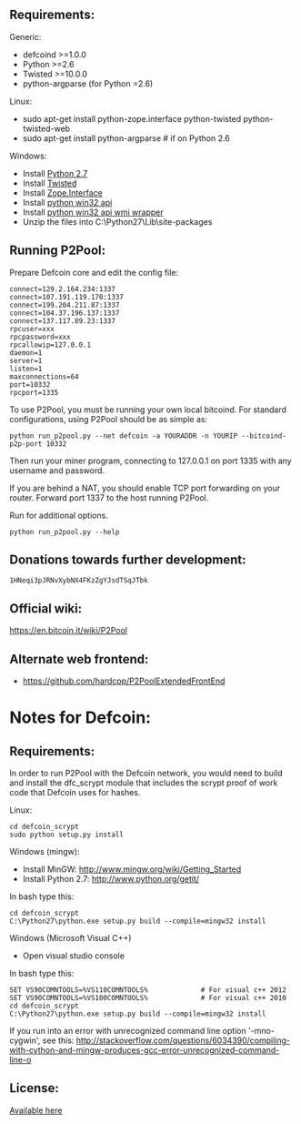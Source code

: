 Requirements:
-------------------------
Generic:
* defcoind >=1.0.0
* Python >=2.6
* Twisted >=10.0.0
* python-argparse (for Python =2.6)

Linux:
* sudo apt-get install python-zope.interface python-twisted python-twisted-web
* sudo apt-get install python-argparse # if on Python 2.6

Windows:
* Install [Python 2.7](http://www.python.org/getit/)
* Install [Twisted](http://twistedmatrix.com/trac/wiki/Downloads)
* Install [Zope.Interface](http://pypi.python.org/pypi/zope.interface/3.8.0)
* Install [python win32 api](http://sourceforge.net/projects/pywin32/files/pywin32/Build%20218/)
* Install [python win32 api wmi wrapper](https://pypi.python.org/pypi/WMI/#downloads)
* Unzip the files into C:\Python27\Lib\site-packages

Running P2Pool:
-------------------------
Prepare Defcoin core and edit the config file:

    connect=129.2.164.234:1337
    connect=107.191.119.170:1337
    connect=199.204.211.87:1337
    connect=104.37.196.137:1337
    connect=137.117.89.23:1337
    rpcuser=xxx
    rpcpassword=xxx
    rpcallowip=127.0.0.1
    daemon=1
    server=1
    listen=1
    maxconnections=64
    port=10332
    rpcport=1335

To use P2Pool, you must be running your own local bitcoind. For standard
configurations, using P2Pool should be as simple as:

    python run_p2pool.py --net defcoin -a YOURADDR -n YOURIP --bitcoind-p2p-port 10332

Then run your miner program, connecting to 127.0.0.1 on port 1335 with any
username and password.

If you are behind a NAT, you should enable TCP port forwarding on your
router. Forward port 1337 to the host running P2Pool.

Run for additional options.

    python run_p2pool.py --help

Donations towards further development:
-------------------------
    1HNeqi3pJRNvXybNX4FKzZgYJsdTSqJTbk

Official wiki:
-------------------------
https://en.bitcoin.it/wiki/P2Pool

Alternate web frontend:
-------------------------
* https://github.com/hardcpp/P2PoolExtendedFrontEnd

Notes for Defcoin:
=========================
Requirements:
-------------------------
In order to run P2Pool with the Defcoin network, you would need to build and install the
dfc_scrypt module that includes the scrypt proof of work code that Defcoin uses for hashes.

Linux:

    cd defcoin_scrypt
    sudo python setup.py install

Windows (mingw):
* Install MinGW: http://www.mingw.org/wiki/Getting_Started
* Install Python 2.7: http://www.python.org/getit/

In bash type this:

    cd defcoin_scrypt
    C:\Python27\python.exe setup.py build --compile=mingw32 install

Windows (Microsoft Visual C++)
* Open visual studio console

In bash type this:

    SET VS90COMNTOOLS=%VS110COMNTOOLS%	           # For visual c++ 2012
    SET VS90COMNTOOLS=%VS100COMNTOOLS%             # For visual c++ 2010
    cd defcoin_scrypt
    C:\Python27\python.exe setup.py build --compile=mingw32 install
	
If you run into an error with unrecognized command line option '-mno-cygwin', see this:
http://stackoverflow.com/questions/6034390/compiling-with-cython-and-mingw-produces-gcc-error-unrecognized-command-line-o
 
License:
-------------------------

[Available here](COPYING)



